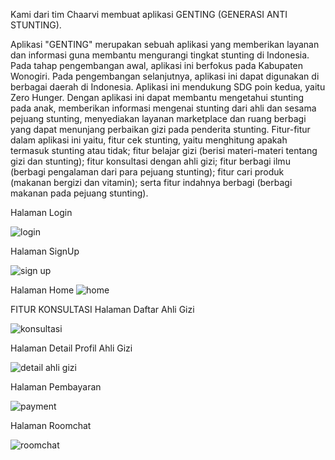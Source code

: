 Kami dari tim Chaarvi membuat aplikasi GENTING (GENERASI ANTI STUNTING). 

Aplikasi "GENTING" merupakan sebuah aplikasi yang memberikan layanan dan informasi guna membantu mengurangi tingkat stunting di Indonesia. Pada tahap pengembangan awal, aplikasi ini berfokus pada Kabupaten Wonogiri. Pada pengembangan selanjutnya, aplikasi ini dapat digunakan di berbagai daerah di Indonesia. Aplikasi ini mendukung SDG poin kedua, yaitu Zero Hunger. Dengan aplikasi ini dapat membantu mengetahui stunting pada anak, memberikan informasi mengenai stunting dari ahli dan sesama pejuang stunting, menyediakan layanan marketplace dan ruang berbagi yang dapat menunjang perbaikan gizi pada penderita stunting. Fitur-fitur dalam aplikasi ini yaitu, fitur cek stunting, yaitu menghitung apakah termasuk stunting atau tidak; fitur belajar gizi (berisi materi-materi tentang gizi dan stunting);  fitur konsultasi dengan ahli gizi; fitur berbagi ilmu (berbagi pengalaman dari para pejuang stunting); fitur cari produk (makanan bergizi dan vitamin); serta fitur indahnya berbagi (berbagi makanan pada pejuang stunting).




Halaman Login

![login](https://github.com/sunniyyahsalma/GentingApp/assets/127868500/725595d8-e002-4e6f-b379-82e3a324be0c)


Halaman SignUp

![sign up](https://github.com/sunniyyahsalma/GentingApp/assets/127868500/bfcbb618-5ab1-4958-bcf4-cdcd5f91e85e)


Halaman Home
![home](https://github.com/sunniyyahsalma/GentingApp/assets/127868500/2c95bcab-969a-43fe-b9c1-01ab160e2c93)


FITUR KONSULTASI
Halaman Daftar Ahli Gizi

![konsultasi](https://github.com/sunniyyahsalma/GentingApp/assets/127868500/612a610f-fd35-43b4-bb67-3f75a413b5f6)


Halaman Detail Profil Ahli Gizi

![detail ahli gizi](https://github.com/sunniyyahsalma/GentingApp/assets/127868500/b2e1e2ff-5447-479a-92d5-f29310dc974e)


Halaman Pembayaran 

![payment](https://github.com/sunniyyahsalma/GentingApp/assets/127868500/fd484a2d-720f-46dc-b16f-2037bf05e445)


Halaman Roomchat

![roomchat](https://github.com/sunniyyahsalma/GentingApp/assets/127868500/08f8bdd3-54ea-4a45-bb85-c5306a8e69f9)










